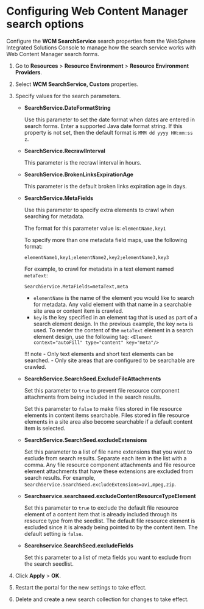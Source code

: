 # Configuring Web Content Manager search options

Configure the **WCM SearchService** search properties from the WebSphere Integrated Solutions Console to manage how the search service works with Web Content Manager search forms.

1.  Go to **Resources** \> **Resource Environment** \> **Resource Environment Providers**.

2.  Select **WCM SearchService, Custom** properties.

3.  Specify values for the search parameters.

    -   **SearchService.DateFormatString**

        Use this parameter to set the date format when dates are entered in search forms. Enter a supported Java date format string. If this property is not set, then the default format is `MMM dd yyyy HH:mm:ss z`.

    -   **SearchService.RecrawlInterval**

        This parameter is the recrawl interval in hours.

    -   **SearchService.BrokenLinksExpirationAge**

        This parameter is the default broken links expiration age in days.

    -   **SearchService.MetaFields**

        Use this parameter to specify extra elements to crawl when searching for metadata.

        The format for this parameter value is: `elementName,key1`

        To specify more than one metadata field maps, use the following format:

        ```
        elementName1,key1;elementName2,key2;elementName3,key3
        ```

        For example, to crawl for metadata in a text element named `metaText`:

        ```
        SearchService.MetaFields=metaText,meta
        ```

        -   `elementName` is the name of the element you would like to search for metadata. Any valid element with that name in a searchable site area or content item is crawled.
        -   `key` is the key specified in an element tag that is used as part of a search element design. In the previous example, the key `meta` is used. To render the content of the `metaText` element in a search element design, use the following tag: `<Element context="autoFill" type="content" key="meta"/>`

        !!! note
            -   Only text elements and short text elements can be searched.
            -   Only site areas that are configured to be searchable are crawled.
            
    -   **SearchService.SearchSeed.ExcludeFileAttachments**

        Set this parameter to `true` to prevent file resource component attachments from being included in the search results.
        
        Set this parameter to `false` to make files stored in file resource elements in content items searchable. Files stored in file resource elements in a site area also become searchable if a default content item is selected.

    -   **SearchService.SearchSeed.excludeExtensions**

        Set this parameter to a list of file name extensions that you want to exclude from search results. Separate each item in the list with a comma. Any file resource component attachments and file resource element attachments that have these extensions are excluded from search results. For example, `SearchService.SearchSeed.excludeExtensions=avi,mpeg,zip`.

    -   **Searchservice.searchseed.excludeContentResourceTypeElement**

        Set this parameter to `true` to exclude the default file resource element of a content item that is already included through its resource type from the seedlist. The default file resource element is excluded since it is already being pointed to by the content item. The default setting is `false`.

    -   **Searchservice.SearchSeed.excludeFields**

        Set this parameter to a list of meta fields you want to exclude from the search seedlist.

4.  Click **Apply** > **OK**.

5.  Restart the portal for the new settings to take effect.

6.  Delete and create a new search collection for changes to take effect.
